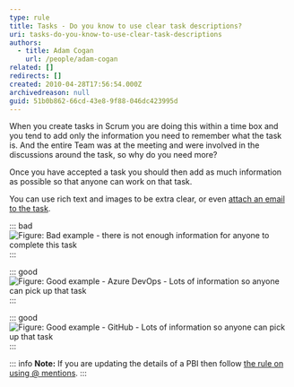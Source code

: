 ```yaml
---
type: rule
title: Tasks - Do you know to use clear task descriptions?
uri: tasks-do-you-know-to-use-clear-task-descriptions
authors:
  - title: Adam Cogan
    url: /people/adam-cogan
related: []
redirects: []
created: 2010-04-28T17:56:54.000Z
archivedreason: null
guid: 51b0b862-66cd-43e8-9f88-046dc423995d
---
```

When you create tasks in Scrum you are doing this within a time box and you tend to add only the information you need to remember what the task is. And the entire Team was at the meeting and were involved in the discussions around the task, so why do you need more?

<!--endintro-->

Once you have accepted a task you should then add as much information as possible so that anyone can work on that task.

You can use rich text and images to be extra clear, or even [attach an email to the task](/tasks-do-you-know-to-ensure-that-relevant-emails-are-attached-to-tasks).

::: bad
![Figure: Bad example - there is not enough information for anyone to complete this task](screen-shot-2021-11-02-at-9.30.39-am.png)
:::

::: good
![Figure: Good example - Azure DevOps - Lots of information so anyone can pick up that task](screen-shot-2021-11-02-at-9.30.14-am.png)
:::

::: good
![Figure: Good example - GitHub - Lots of information so anyone can pick up that task](screen-shot-2021-11-02-at-9.54.20-am.png)
:::

::: info
**Note:** If you are updating the details of a PBI then follow [the rule on using @ mentions](/when-you-use-mentions-in-a-pbi).
:::